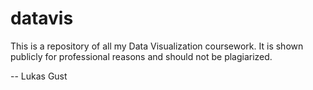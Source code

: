 # datavis

This is a repository of all my Data Visualization coursework. It is shown publicly for professional reasons and should not be plagiarized.

-- Lukas Gust
